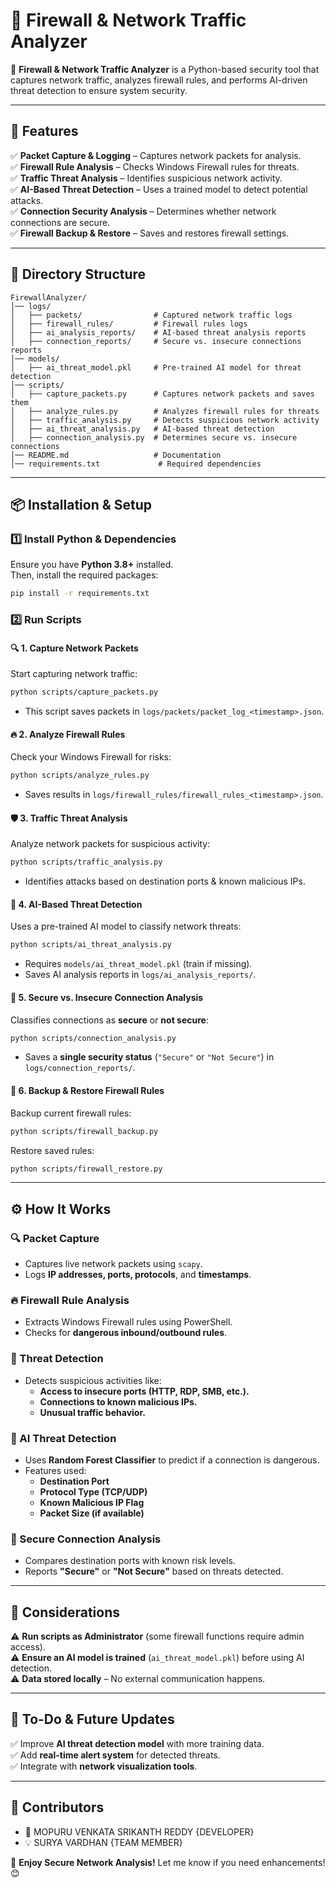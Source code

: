 # **🔹 Firewall & Network Traffic Analyzer**  

🚀 **Firewall & Network Traffic Analyzer** is a Python-based security tool that captures network traffic, analyzes firewall rules, and performs AI-driven threat detection to ensure system security.

---

## **📌 Features**
✅ **Packet Capture & Logging** – Captures network packets for analysis.  
✅ **Firewall Rule Analysis** – Checks Windows Firewall rules for threats.  
✅ **Traffic Threat Analysis** – Identifies suspicious network activity.  
✅ **AI-Based Threat Detection** – Uses a trained model to detect potential attacks.  
✅ **Connection Security Analysis** – Determines whether network connections are secure.  
✅ **Firewall Backup & Restore** – Saves and restores firewall settings.  

---

## **📁 Directory Structure**
```
FirewallAnalyzer/
│── logs/
│   ├── packets/                # Captured network traffic logs
│   ├── firewall_rules/         # Firewall rules logs
│   ├── ai_analysis_reports/    # AI-based threat analysis reports
│   ├── connection_reports/     # Secure vs. insecure connections reports
│── models/
│   ├── ai_threat_model.pkl     # Pre-trained AI model for threat detection
│── scripts/
│   ├── capture_packets.py      # Captures network packets and saves them
│   ├── analyze_rules.py        # Analyzes firewall rules for threats
│   ├── traffic_analysis.py     # Detects suspicious network activity
│   ├── ai_threat_analysis.py   # AI-based threat detection
│   ├── connection_analysis.py  # Determines secure vs. insecure connections
│── README.md                   # Documentation
│── requirements.txt             # Required dependencies
```

---

## **📦 Installation & Setup**
### **1️⃣ Install Python & Dependencies**
Ensure you have **Python 3.8+** installed.  
Then, install the required packages:
```bash
pip install -r requirements.txt
```

### **2️⃣ Run Scripts**
#### **🔍 1. Capture Network Packets**
Start capturing network traffic:
```bash
python scripts/capture_packets.py
```
- This script saves packets in `logs/packets/packet_log_<timestamp>.json`.

#### **🔥 2. Analyze Firewall Rules**
Check your Windows Firewall for risks:
```bash
python scripts/analyze_rules.py
```
- Saves results in `logs/firewall_rules/firewall_rules_<timestamp>.json`.

#### **🛡️ 3. Traffic Threat Analysis**
Analyze network packets for suspicious activity:
```bash
python scripts/traffic_analysis.py
```
- Identifies attacks based on destination ports & known malicious IPs.

#### **🤖 4. AI-Based Threat Detection**
Uses a pre-trained AI model to classify network threats:
```bash
python scripts/ai_threat_analysis.py
```
- Requires `models/ai_threat_model.pkl` (train if missing).
- Saves AI analysis reports in `logs/ai_analysis_reports/`.

#### **🔐 5. Secure vs. Insecure Connection Analysis**
Classifies connections as **secure** or **not secure**:
```bash
python scripts/connection_analysis.py
```
- Saves a **single security status** (`"Secure"` or `"Not Secure"`) in `logs/connection_reports/`.

#### **💾 6. Backup & Restore Firewall Rules**
Backup current firewall rules:
```bash
python scripts/firewall_backup.py
```
Restore saved rules:
```bash
python scripts/firewall_restore.py
```

---

## **⚙️ How It Works**
### **🔍 Packet Capture**
- Captures live network packets using `scapy`.
- Logs **IP addresses, ports, protocols**, and **timestamps**.

### **🔥 Firewall Rule Analysis**
- Extracts Windows Firewall rules using PowerShell.
- Checks for **dangerous inbound/outbound rules**.

### **🚨 Threat Detection**
- Detects suspicious activities like:
  - **Access to insecure ports (HTTP, RDP, SMB, etc.).**
  - **Connections to known malicious IPs.**
  - **Unusual traffic behavior.**

### **🤖 AI Threat Detection**
- Uses **Random Forest Classifier** to predict if a connection is dangerous.
- Features used:
  - **Destination Port**
  - **Protocol Type (TCP/UDP)**
  - **Known Malicious IP Flag**
  - **Packet Size (if available)**

### **🔐 Secure Connection Analysis**
- Compares destination ports with known risk levels.
- Reports **"Secure"** or **"Not Secure"** based on threats detected.

---

## **🔴 Considerations**
⚠️ **Run scripts as Administrator** (some firewall functions require admin access).  
⚠️ **Ensure an AI model is trained** (`ai_threat_model.pkl`) before using AI detection.  
⚠️ **Data stored locally** – No external communication happens.  

---

## **📌 To-Do & Future Updates**
✅ Improve **AI threat detection model** with more training data.  
✅ Add **real-time alert system** for detected threats.  
✅ Integrate with **network visualization tools**.  

---

## **🙌 Contributors**
- 🔹  MOPURU VENKATA SRIKANTH REDDY {DEVELOPER}   
- 💡  SURYA VARDHAN {TEAM MEMBER}

🚀 **Enjoy Secure Network Analysis!** Let me know if you need enhancements! 😊

